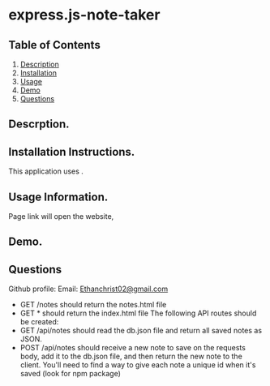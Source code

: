 # express.js-note-taker
## Table of Contents

1. [Description](https://github.com/EChrist01/express.js-note-taker/tree/main#descrption)
2. [Installation]()
3. [Usage]()
4. [Demo]()
5. [Questions]()

## Descrption.


## Installation Instructions.
This application uses .

## Usage Information.
Page link will open the website, 

## Demo.

## Questions
Github profile: 
Email: Ethanchrist02@gmail.com

- GET /notes should return the notes.html file
- GET \* should return the index.html file
  The following API routes should be created:
- GET /api/notes should read the db.json file and return all saved notes as JSON.
- POST /api/notes should receive a new note to save on the requests body, add it to the db.json file, and then return the new note to the client. You'll need to find a way to give each note a unique id when it's saved (look for npm package)
